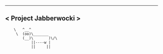  _____________________ 
< Project Jabberwocki >
 --------------------- 
        \   ^__^
         \  (oo)\_______
            (__)\       )\/\
                ||----w |
                ||     ||
